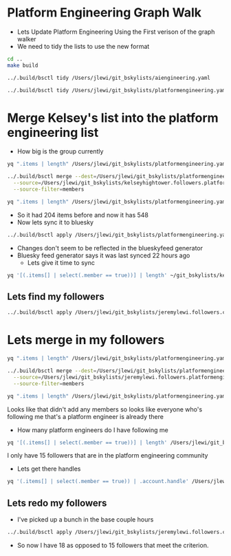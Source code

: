 # Platform Engineering Graph Walk

* Lets Update Platform Engineering Using the First verison of the graph walker
* We need to tidy the lists to use the new format

```sh
cd ..
make build
```

```sh
../.build/bsctl tidy /Users/jlewi/git_bskylists/aiengineering.yaml
```

```bash {"id":"01JC9V08MWAKR148RG5MA2R2HH"}
../.build/bsctl tidy /Users/jlewi/git_bskylists/platformengineering.yaml
```

# Merge Kelsey's list into the platform engineering list

* How big is the group currently

```bash
yq ".items | length" /Users/jlewi/git_bskylists/platformengineering.yaml
```

```bash {"id":"01JC9VSV7Z96A62PERW4HKY5KT"}
../.build/bsctl merge --dest=/Users/jlewi/git_bskylists/platformengineering.yaml \
  --source=/Users/jlewi/git_bskylists/kelseyhightower.followers.platformengineering.yaml \
  --source-filter=members
```

```bash
yq ".items | length" /Users/jlewi/git_bskylists/platformengineering.yaml
```

* So it had 204 items before and now it has 548
* Now lets sync it to bluesky

```bash
../.build/bsctl apply /Users/jlewi/git_bskylists/platformengineering.yaml
```

* Changes don't seem to be reflected in the blueskyfeed generator
* Bluesky feed generator says it was last synced 22 hours ago
   * Lets give it time to sync

```bash
yq '[(.items[] | select(.member == true))] | length' ~/git_bskylists/kelseyhightower.followers.platformengineering.yaml
```

## Lets find my followers

```bash {"id":"01JC9XTX3AT7XEVS6AZ752NWYT"}
../.build/bsctl apply /Users/jlewi/git_bskylists/jeremylewi.followers.communitybuilder.yaml
```

# Lets merge in my followers

```bash
yq ".items | length" /Users/jlewi/git_bskylists/platformengineering.yaml
```

```bash {"id":"01JCAAJ0SKBKGC48KQAQ0YXKAF"}
../.build/bsctl merge --dest=/Users/jlewi/git_bskylists/platformengineering.yaml \
  --source=/Users/jlewi/git_bskylists/jeremylewi.followers.platformengineering.yaml \
  --source-filter=members
```

```bash
yq ".items | length" /Users/jlewi/git_bskylists/platformengineering.yaml
```

Looks like that didn't add any members so looks like everyone who's following me that's a platform engineer is already there

* How many platform engineers do I have following me

```bash {"id":"01JCAAMYQ15YRFHYP6BM4NQRG9"}
yq '[(.items[] | select(.member == true))] | length' /Users/jlewi/git_bskylists/jeremylewi.followers.platformengineering.yaml
```

I only have 15 followers that are in the platform engineering community

* Lets get there handles

```bash {"id":"01JCAARBRD24KE09A44MS3A2Q0"}
yq '(.items[] | select(.member == true)) | .account.handle' /Users/jlewi/git_bskylists/jeremylewi.followers.platformengineering.yaml
```

## Lets redo my followers

* I've picked up a bunch in the base couple hours

```bash
../.build/bsctl apply /Users/jlewi/git_bskylists/jeremylewi.followers.communitybuilder.yaml
```

* So now I have 18 as opposed to 15 followers that meet the criterion.

```bash

```